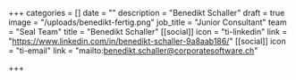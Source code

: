 +++
categories = []
date = ""
description = "Benedikt Schaller"
draft = true
image = "/uploads/benedikt-fertig.png"
job_title = "Junior Consultant"
team = "Seal Team"
title = "Benedikt Schaller"
[[social]]
icon = "ti-linkedin"
link = "https://www.linkedin.com/in/benedikt-schaller-9a8aab186/"
[[social]]
icon = "ti-email"
link = "mailto:benedikt.schaller@corporatesoftware.ch"

+++
